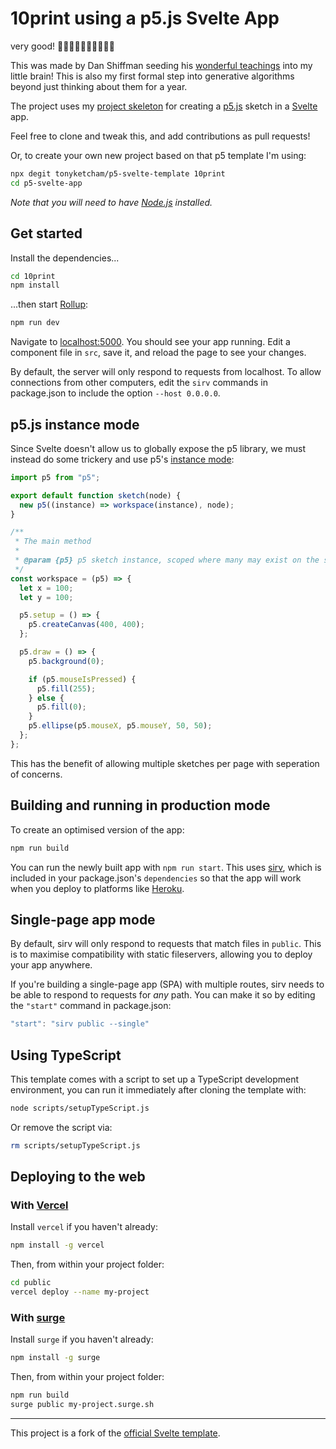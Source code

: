 # 10print using a p5.js Svelte App

very good! 👋👋🏿👋🏽👋🏻👋🏾👋

This was made by Dan Shiffman seeding his [wonderful teachings](https://www.youtube.com/watch?v=bEyTZ5ZZxZs) into my little brain! This is also my first formal step into generative algorithms beyond just thinking about them for a year.

The project uses my [project skeleton](https://github.com/tonyketcham/p5-svelte-template) for creating a [p5.js](https://p5js.org/) sketch in a [Svelte](https://svelte.dev) app.

Feel free to clone and tweak this, and add contributions as pull requests!

Or, to create your own new project based on that p5 template I'm using:

```bash
npx degit tonyketcham/p5-svelte-template 10print
cd p5-svelte-app
```

_Note that you will need to have [Node.js](https://nodejs.org) installed._

## Get started

Install the dependencies...

```bash
cd 10print
npm install
```

...then start [Rollup](https://rollupjs.org):

```bash
npm run dev
```

Navigate to [localhost:5000](http://localhost:5000). You should see your app running. Edit a component file in `src`, save it, and reload the page to see your changes.

By default, the server will only respond to requests from localhost. To allow connections from other computers, edit the `sirv` commands in package.json to include the option `--host 0.0.0.0`.

## p5.js instance mode

Since Svelte doesn't allow us to globally expose the p5 library, we must instead do some trickery and use p5's [instance mode](https://github.com/processing/p5.js/wiki/Global-and-instance-mode):

```js
import p5 from "p5";

export default function sketch(node) {
  new p5((instance) => workspace(instance), node);
}

/**
 * The main method
 *
 * @param {p5} p5 sketch instance, scoped where many may exist on the same page
 */
const workspace = (p5) => {
  let x = 100;
  let y = 100;

  p5.setup = () => {
    p5.createCanvas(400, 400);
  };

  p5.draw = () => {
    p5.background(0);

    if (p5.mouseIsPressed) {
      p5.fill(255);
    } else {
      p5.fill(0);
    }
    p5.ellipse(p5.mouseX, p5.mouseY, 50, 50);
  };
};
```

This has the benefit of allowing multiple sketches per page with seperation of concerns.

## Building and running in production mode

To create an optimised version of the app:

```bash
npm run build
```

You can run the newly built app with `npm run start`. This uses [sirv](https://github.com/lukeed/sirv), which is included in your package.json's `dependencies` so that the app will work when you deploy to platforms like [Heroku](https://heroku.com).

## Single-page app mode

By default, sirv will only respond to requests that match files in `public`. This is to maximise compatibility with static fileservers, allowing you to deploy your app anywhere.

If you're building a single-page app (SPA) with multiple routes, sirv needs to be able to respond to requests for _any_ path. You can make it so by editing the `"start"` command in package.json:

```js
"start": "sirv public --single"
```

## Using TypeScript

This template comes with a script to set up a TypeScript development environment, you can run it immediately after cloning the template with:

```bash
node scripts/setupTypeScript.js
```

Or remove the script via:

```bash
rm scripts/setupTypeScript.js
```

## Deploying to the web

### With [Vercel](https://vercel.com)

Install `vercel` if you haven't already:

```bash
npm install -g vercel
```

Then, from within your project folder:

```bash
cd public
vercel deploy --name my-project
```

### With [surge](https://surge.sh/)

Install `surge` if you haven't already:

```bash
npm install -g surge
```

Then, from within your project folder:

```bash
npm run build
surge public my-project.surge.sh
```

---

This project is a fork of the [official Svelte template](https://github.com/sveltejs/template).
